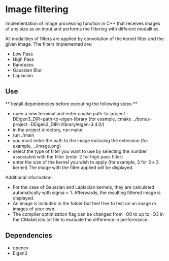 # Image filtering
Implementation of image processing function in C++ that receives images of any size as an input and performs the filtering with different modalities.

All modalities of filters are applied by convolution of the kernel filter and the given image. The filters implemented are: 
- Low Pass
- High Pass
- Bandpass
- Gaussian Blur
- Laplacian

## Use
** Install dependencies before executing the following steps **
- open a new terminal and enter cmake path-to-project -DEigen3_DIR=path-to-eigen-library (for example, cmake ../bonus-project -DEigen3_DIR=/library/eigen-3.4.0/)
- in the project directory, run make 
- run ./main
- you must enter the path to the image inclusing the extension (for example, ../image.png)
- select the type of filter you want to use by selecting the number associated with the filter (enter 2 for high pass filter)
- enter the size of the kernel you wish to apply (for example, 3 for 3 x 3 kernel)
The image with the filter applied will be displayed.
 
Additional Information: 
- For the case of Gaussian and Laplacian kernels, they are calculated automatically with sigma = 1. Afterwards, the resulting filtered image is displayed. 
- An image is included in the folder but feel free to test on an image or images of your own.
- The compiler optimization flag can be changed from -O0 to up to -O3 in the CMakeLists.txt file to evaluate the difference in performance.

## Dependencies
- opencv
- Eigen3
